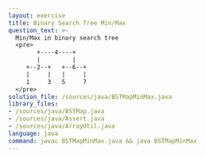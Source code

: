 ```yaml
---
layout: exercise
title: Binary Search Tree Min/Max
question_text: >-
  Min/Max in binary search tree
  <pre>
        +----4----+
        |         |
     +--2--+   +--6--+
     |     |   |     |
     1     3   5     7
  </pre>
solution_file: /sources/java/BSTMapMinMax.java
library_files:
- /sources/java/BSTMap.java
- /sources/java/Assert.java
- /sources/java/ArrayUtil.java
language: java
command: javac BSTMapMinMax.java && java BSTMapMinMax
---
```

